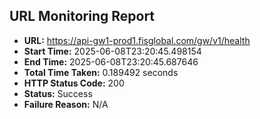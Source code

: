 ## URL Monitoring Report

- **URL:** https://api-gw1-prod1.fisglobal.com/gw/v1/health
- **Start Time:** 2025-06-08T23:20:45.498154
- **End Time:** 2025-06-08T23:20:45.687646
- **Total Time Taken:** 0.189492 seconds
- **HTTP Status Code:** 200
- **Status:** Success
- **Failure Reason:** N/A
